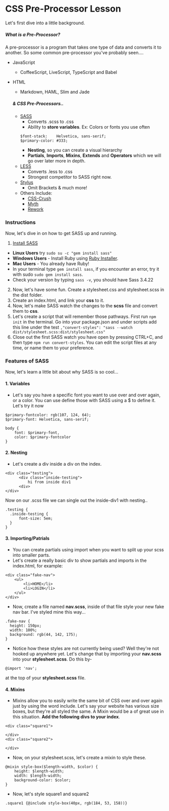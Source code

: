 # CSS Pre-Processor Lesson
Let's first dive into a little background.
##### What is a Pre-Processor?
A pre-processor is a program that takes one type of data and converts it to another. So some common pre-processor you've probably seen....

* JavaScript
  * CoffeeScript, LiveScript, TypeScript and Babel

* HTML
  * Markdown, HAML, Slim and Jade

  #####  & CSS Pre-Processors..

  * [SASS](http://sass-lang.com/guide)
    * Converts .scss to .css
	* Ability to **store variables**. Ex: Colors or fonts you use often
	```
	$font-stack:    Helvetica, sans-serif;
	$primary-color: #333;
	```
	* **Nesting**, so you can create a visual hierarchy
	* **Partials**, **Imports**, **Mixins**, **Extends** and **Operators** which we will go over later more in depth.
  * [LESS](http://lesscss.org/features/)
    * Converts .less to .css
	* Strongest competitor to SASS right now.
  * [Stylus](http://stylus-lang.com/)
    * Omit Brackets & much more!
  * Others Include:
    * [CSS-Crush](http://the-echoplex.net/csscrush/)
	* [Myth](http://www.myth.io/)
	* [Rework](http://www.myth.io/)




### Instructions
Now, let's dive in on how to get SASS up and running.
1. [Install SASS](http://sass-lang.com/install)
 * **Linux Users** try ```sudo su -c "gem install sass"```
  * **Windows Users** - Install Ruby using [Ruby Installer](http://rubyinstaller.org/).
  * **Mac Users** - You already have Ruby!
  * In your terminal type ``` gem install sass ```, if you encounter an error, try it with sudo ``` sudo gem install sass ```.
  * Check your version by typing ```sass -v```, you should have Sass 3.4.22

2. Now, let's have some fun. Create a stylesheet.css and stylesheet.scss in the dist folder.
3. Create an index.html, and link your **css** to it.
4. Now, let's make SASS watch the changes to the **scss** file and convert them to **css**.
5. Let's create a script that will remember those pathways. First run ``` npm init ``` in the terminal. Go into your package.json and under scripts add this line under the test ```,"convert-styles": "sass --watch dist/stylesheet.scss:dist/stylesheet.css"```
6. Close out the first SASS watch you have open by pressing CTRL+C, and then type ```npm run convert-styles```. You can edit the script files at any time, or name them to your preference.

### Features of SASS
Now, let's learn a little bit about why SASS is so cool...
#### 1. Variables
  * Let's say you have a specific font you want to use over and over again, or a color. You can use define those with SASS using a $ to define it. Let's try it now
  ```
  $primary-fontcolor: rgb(107, 124, 64);
  $primary-font: Helvetica, sans-serif;

  body {
	  font: $primary-font,
	  color: $primary-fontcolor
  }
  ```

#### 2. Nesting
  * Let's create a div inside a div on the index.
  ```
  <div class="testing">
		<div class="inside-testing">
			hi from inside div1
		<div>
  </div>
  ```
  Now on our .scss file we can single out the inside-div1 with nesting..  
  ```
  .testing {
  	.inside-testing {
  		font-size: 5em;
  	}
  }
  ```


#### 3. Importing/Patrials
  * You can create partials using import when you want to split up your scss into smaller parts.
  * Let's create a really basic div to show partials and imports in the index.html, for example:
  ```
  <div class="fake-nav">
	  <ul>
		  <li>HOME</li>
		  <li>LOGIN</li>
	  </ul>
  </div>
  ```
  * Now, create a file named **nav.scss**, inside of that file style your new fake nav bar. I've styled mine this way...
  ```
  .fake-nav {
  	height: 150px;
  	width: 100%;
  	background: rgb(44, 142, 175);
  }
  ```
  * Notice how these styles are not currently being used? Well they're not hooked up anywhere yet. Let's change that by importing your **nav.scss** into your **stylesheet.scss**. Do this by-
  ```
  @import 'nav';

  ```
  at the top of your **stylesheet.scss** file.

#### 4. Mixins
  * Mixins allow you to easily write the same bit of CSS over and over again just by using the word include. Let's say your website has various size boxes, but they're all styled the same. A Mixin would be a of great use in this situation. **Add the following divs to your index**.
  ```
  <div class="square1">

  </div>
  <div class="square2">

  </div>
  ```
 * Now, on your stylesheet.scss, let's create a mixin to style these.
 ```
 @mixin style-box($length-width, $color) {
	 height: $length-width;
	 width: $length-width;
	 background-color: $color;
 }
 ```
 * Now, let's style square1 and square2
 ```
 .square1 {@include style-box(40px, rgb(184, 53, 158))}
 ```
